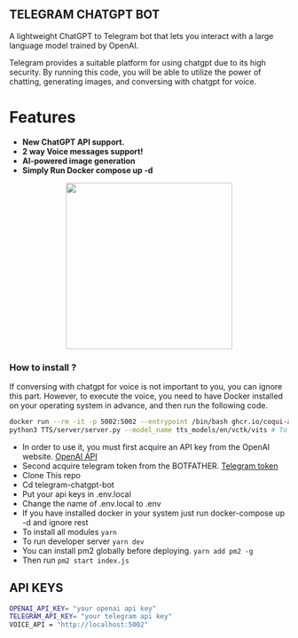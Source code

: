 ## TELEGRAM CHATGPT BOT

A lightweight ChatGPT to Telegram bot that lets you interact with a large language model trained by OpenAI.

Telegram provides a suitable platform for using chatgpt due to its high security. By running this code, you will be able to utilize the power of chatting, generating images, and conversing with chatgpt for voice.

# Features

- **New ChatGPT API support.**
- **2 way Voice messages support!**
- **AI-powered image generation**
- **Simply Run Docker compose up -d**

<p align="center">
    <img src="./demo.gif" width="300"/>
</p>

### How to install ?

If conversing with chatgpt for voice is not important to you, you can ignore this part. However, to execute the voice, you need to have Docker installed on your operating system in advance, and then run the following code.

```sh
docker run --rm -it -p 5002:5002 --entrypoint /bin/bash ghcr.io/coqui-ai/tts-cpu
python3 TTS/server/server.py --model_name tts_models/en/vctk/vits # To start a server
```

- In order to use it, you must first acquire an API key from the OpenAI website. [OpenAI API](https://openai.com/)
- Second acquire telegram token from the BOTFATHER. [Telegram token](https://telegram.me/BotFather)
- Clone This repo
- Cd telegram-chatgpt-bot
- Put your api keys in .env.local
- Change the name of .env.local to .env
- If you have installed docker in your system just run docker-compose up -d and ignore rest
- To install all modules `yarn`
- To run developer server `yarn dev`
- You can install pm2 globally before deploying. `yarn add pm2 -g`
- Then run `pm2 start index.js`

## API KEYS

```sh
OPENAI_API_KEY= "your openai api key"
TELEGRAM_API_KEY= "your telegram api key"
VOICE_API = "http://localhost:5002"
```
